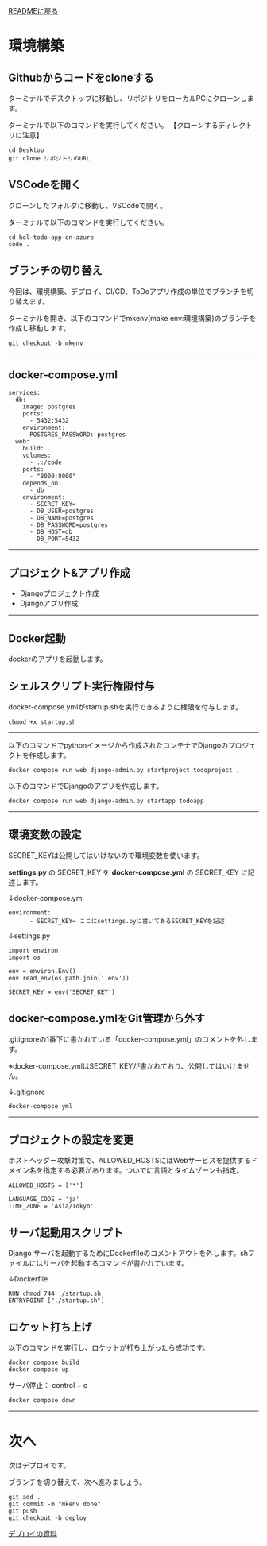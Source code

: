 [READMEに戻る](../README.md)
# 環境構築
## Githubからコードをcloneする
ターミナルでデスクトップに移動し、リポジトリをローカルPCにクローンします。

ターミナルで以下のコマンドを実行してください。 【クローンするディレクトリに注意】

```
cd Desktop
git clone リポジトリのURL
```

## VSCodeを開く
クローンしたフォルダに移動し、VSCodeで開く。

ターミナルで以下のコマンドを実行してください。

```
cd hol-todo-app-on-azure
code .
```

## ブランチの切り替え
今回は、環境構築、デプロイ、CI/CD、ToDoアプリ作成の単位でブランチを切り替えます。

ターミナルを開き、以下のコマンドでmkenv(make env:環境構築)のブランチを作成し移動します。
```
git checkout -b mkenv
```
----

## docker-compose.yml
```
services:
  db:
    image: postgres
    ports:
      - 5432:5432
    environment:
      POSTGRES_PASSWORD: postgres
  web:
    build: .
    volumes:
      - .:/code
    ports:
      - "8000:8000"
    depends_on:
      - db
    environment:
      - SECRET_KEY=
      - DB_USER=postgres
      - DB_NAME=postgres
      - DB_PASSWORD=postgres
      - DB_HOST=db
      - DB_PORT=5432
```
----

## プロジェクト&アプリ作成

* Djangoプロジェクト作成
* Djangoアプリ作成
----
## Docker起動
dockerのアプリを起動します。
## シェルスクリプト実行権限付与
docker-compose.ymlがstartup.shを実行できるように権限を付与します。
```
chmod +x startup.sh 
```
----

以下のコマンドでpythonイメージから作成されたコンテナでDjangoのプロジェクトを作成します。
```
docker compose run web django-admin.py startproject todoproject .
```
以下のコマンドでDjangoのアプリを作成します。
```
docker compose run web django-admin.py startapp todoapp 
```

----
## 環境変数の設定
SECRET_KEYは公開してはいけないので環境変数を使います。

**settings.py** の SECRET_KEY を **docker-compose.yml** の SECRET_KEY に記述します。

↓docker-compose.yml
```
environment:
      - SECRET_KEY= ここにsettings.pyに書いてあるSECRET_KEYを記述
```

↓settings.py
```
import environ
import os

env = environ.Env()
env.read_env(os.path.join('.env'))
:
SECRET_KEY = env('SECRET_KEY')
```

## docker-compose.ymlをGit管理から外す
.gitignoreの1番下に書かれている「docker-compose.yml」のコメントを外します。

※docker-compose.ymlはSECRET_KEYが書かれており、公開してはいけません。

↓.gitignore
```
docker-compose.yml
```

----

## プロジェクトの設定を変更
ホストヘッダー攻撃対策で、ALLOWED_HOSTSにはWebサービスを提供するドメイン名を指定する必要があります。ついでに言語とタイムゾーンも指定。
```
ALLOWED_HOSTS = ['*']
:
LANGUAGE_CODE = 'ja'
TIME_ZONE = 'Asia/Tokyo'
```

## サーバ起動用スクリプト
Django サーバを起動するためにDockerfileのコメントアウトを外します。shファイルにはサーバを起動するコマンドが書かれています。


↓Dockerfile
```
RUN chmod 744 ./startup.sh
ENTRYPOINT ["./startup.sh"]
```

## ロケット打ち上げ
以下のコマンドを実行し、ロケットが打ち上がったら成功です。
```
docker compose build 
docker compose up
```

サーバ停止： control + c
```
docker compose down
```


----
# 次へ
次はデプロイです。

ブランチを切り替えて、次へ進みましょう。
```
git add .
git commit -m "mkenv done"
git push
git checkout -b deploy
```

[デプロイの資料](https://github.com/takatoshiinaoka/hosino-todo/tree/%E3%83%87%E3%83%97%E3%83%AD%E3%82%A4)












